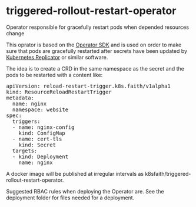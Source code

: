 # triggered-rollout-restart-operator
Operator responsible for gracefully restart pods when depended resources change

This oprator is based on the [Operator SDK](https://github.com/operator-framework/operator-sdk) and is used on order to make sure that pods are gracefully restarted after secrets have been updated by [Kubernetes Replicator](https://github.com/mittwald/kubernetes-replicator) or similar software.

The idea is to create a CRD in the same namespace as the secret and the pods to be restarted with a content like:
<pre>
apiVersion: reload-restart-trigger.k8s.faith/v1alpha1
kind: ResourceReloadRestartTrigger
metadata:
  name: nginx
  namespace: website
spec:
  triggers:
  - name: nginx-config
    kind: ConfigMap
  - name: cert-tls
    kind: Secret
  targets:
  - kind: Deployment
    name: nginx
</pre>

A docker image will be published at irregular intervals as k8sfaith/triggered-rollout-restart-operator.

Suggested RBAC rules when deploying the Operator are. See the deployment folder for files needed for a deployment.
